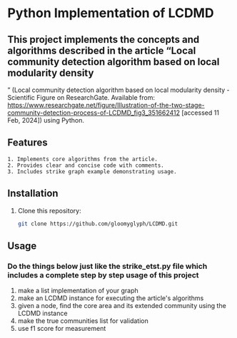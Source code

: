 # Python Implementation of LCDMD

## This project implements the concepts and algorithms described in the article “Local community detection algorithm based on local modularity density
” (Local community detection algorithm based on local modularity density - Scientific Figure on ResearchGate. Available from: https://www.researchgate.net/figure/Illustration-of-the-two-stage-community-detection-process-of-LCDMD_fig3_351662412 [accessed 11 Feb, 2024]) using Python.

## Features
    1. Implements core algorithms from the article.
    2. Provides clear and concise code with comments.
    3. Includes strike graph example demonstrating usage.

## Installation
1. Clone this repository:
   ```bash
   git clone https://github.com/gloomyglyph/LCDMD.git
   ```

## Usage
### Do the things below just like the strike_etst.py file which includes a complete step by step usage of this project
1. make a list implementation of your graph
2. make an LCDMD instance for executing the article's algorithms
3. given a node, find the core area and its extended community using the LCDMD instance
4. make the true communities list for validation
5. use f1 score for measurement
